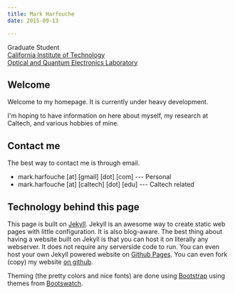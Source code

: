 ```yaml
---
title: Mark Harfouche
date: 2015-09-13

---
```


Graduate Student<br>
[California Institute of Technology](http://www.caltech.edu/)<br>
[Optical and Quantum Electronics Laboratory](http://www.its.caltech.edu/~aphyariv/)


## Welcome
Welcome to my homepage.
It is currently under heavy development.

I'm hoping to have information on here about myself, my research at Caltech, and various hobbies of mine.

## Contact me
The best way to contact me is through email.

  * mark.harfouche [at] [gmail] [dot] [com] --- Personal
  * mark.harfouche [at] [caltech] [dot] [edu] --- Caltech related

## Technology behind this page

This page is built on [Jekyll](http://jekyllrb.com/). Jekyll is an awesome way to create static web pages with little configuration. It is also blog-aware. The best thing about having a website built on Jekyll is that you can host it on literally any webserver. It does not require any serverside code to run. You can even host your own Jekyll powered website on [Github Pages](https://pages.github.com/). You can even fork (copy) my website [on github](https://github.com/hmaarrfk/hmaarrfk.github.io).

Theming (the pretty colors and nice fonts) are done using [Bootstrap](http://getbootstrap.com/) using themes from [Bootswatch](http://bootswatch.com/).

